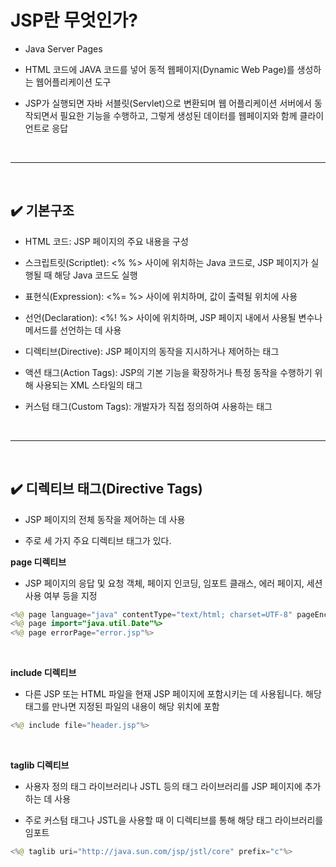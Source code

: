 # JSP란 무엇인가?
- Java Server Pages

- HTML 코드에 JAVA 코드를 넣어 동적 웹페이지(Dynamic Web Page)를 생성하는 웹어플리케이션 도구

- JSP가 실행되면 자바 서블릿(Servlet)으로 변환되며 웹 어플리케이션 서버에서 동작되면서 필요한 기능을 수행하고,
그렇게 생성된 데이터를 웹페이지와 함께 클라이언트로 응답
<br>
<hr>
<br>

## ✔️ 기본구조
- HTML 코드: JSP 페이지의 주요 내용을 구성

- 스크립트릿(Scriptlet): <% %> 사이에 위치하는 Java 코드로, JSP 페이지가 실행될 때 해당 Java 코드도 실행

- 표현식(Expression): <%= %> 사이에 위치하며, 값이 출력될 위치에 사용

- 선언(Declaration): <%! %> 사이에 위치하며, JSP 페이지 내에서 사용될 변수나 메서드를 선언하는 데 사용

- 디렉티브(Directive): JSP 페이지의 동작을 지시하거나 제어하는 태그

- 액션 태그(Action Tags): JSP의 기본 기능을 확장하거나 특정 동작을 수행하기 위해 사용되는 XML 스타일의 태그

- 커스텀 태그(Custom Tags): 개발자가 직접 정의하여 사용하는 태그
<br>
<hr>
<br>

## ✔️ 디렉티브 태그(Directive Tags)
- JSP 페이지의 전체 동작을 제어하는 데 사용

- 주로 세 가지 주요 디렉티브 태그가 있다.

**page 디렉티브**
- JSP 페이지의 응답 및 요청 객체, 페이지 인코딩, 임포트 클래스, 에러 페이지, 세션 사용 여부 등을 지정

```java
<%@ page language="java" contentType="text/html; charset=UTF-8" pageEncoding="UTF-8"%>
<%@ page import="java.util.Date"%>
<%@ page errorPage="error.jsp"%>
```
<br>

**include 디렉티브**
- 다른 JSP 또는 HTML 파일을 현재 JSP 페이지에 포함시키는 데 사용됩니다. 해당 태그를 만나면 지정된 파일의 내용이 해당 위치에 포함

```java
<%@ include file="header.jsp"%>
```
<br>

**taglib 디렉티브**
- 사용자 정의 태그 라이브러리나 JSTL 등의 태그 라이브러리를 JSP 페이지에 추가하는 데 사용

- 주로 커스텀 태그나 JSTL을 사용할 때 이 디렉티브를 통해 해당 태그 라이브러리를 임포트

```java
<%@ taglib uri="http://java.sun.com/jsp/jstl/core" prefix="c"%>
```
